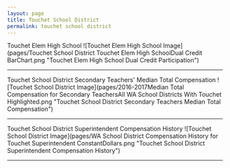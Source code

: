```yaml
---
layout: page
title: Touchet School District
permalink: touchet school district
---
```



Touchet Elem   High School
![Touchet Elem   High School Image](pages/Touchet School District Touchet Elem   High SchoolDual Credit BarChart.png "Touchet Elem   High School Dual Credit Participation")

___

Touchet School District Secondary Teachers' Median Total Compensation
![Touchet School District Image](pages/2016-2017Median Total Compensation for Secondary TeachersAll WA School Districts With Touchet Highlighted.png "Touchet School District Secondary Teachers Median Total Compensation")

___

Touchet School District Superintendent Compensation History
![Touchet School District Image](pages/WA School District Compensation History for Touchet Superintendent ConstantDollars.png "Touchet School District Superintendent Compensation History")

___

